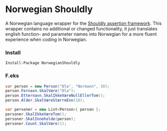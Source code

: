# Norwegian Shouldly

A Norwegian language wrapper for the [Shouldly assertion framework](https://github.com/shouldly/shouldly). This wrapper contains no additional or changed functionality, it just translates english function- and parameter names into Norwegian for a more fluent experience when coding in Norwegian.

### Install

```
Install-Package NorwegianShouldly
```

### F.eks

```csharp
var person = new Person("Ola", "Normann", 30);
person.Fornavn.SkalVære("Ola");
person.Etternavn.SkalIkkeVæreNullEllerTom();
person.Alder.SkalVæreStørreEnn(18);

var personer = new List<Person>{ person };
personer.SkalIkkeVæreTom();
personer.SkalInneholde(person);
personer.Count.SkalVære(1);
```

